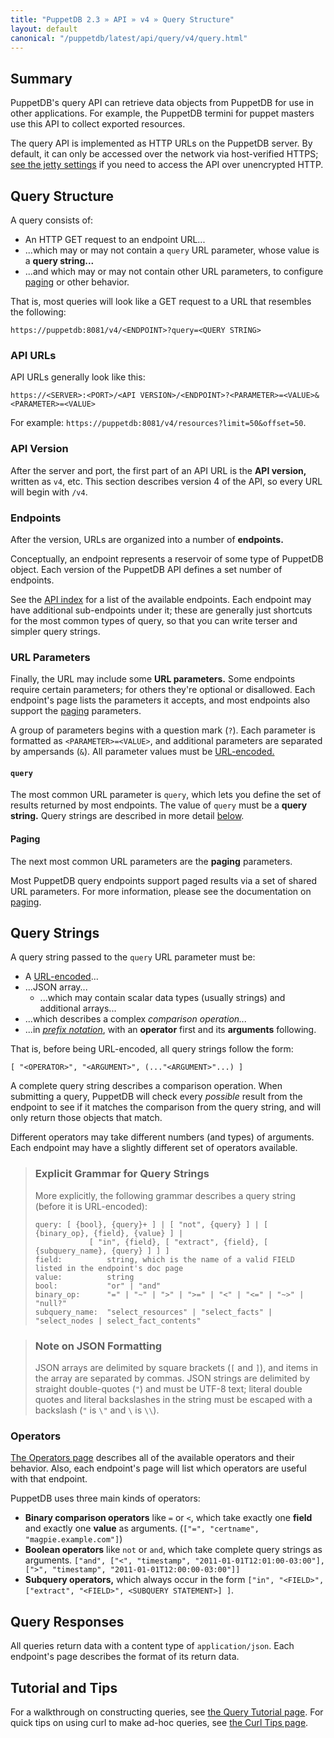 ```yaml
---
title: "PuppetDB 2.3 » API » v4 » Query Structure"
layout: default
canonical: "/puppetdb/latest/api/query/v4/query.html"
---
```


[prefix]: http://en.wikipedia.org/wiki/Polish_notation
[jetty]: ../../../configure.html#jetty-http-settings
[index]: ../../index.html
[urlencode]: http://en.wikipedia.org/wiki/Percent-encoding
[operators]: ./operators.html
[tutorial]: ../tutorial.html
[curl]: ../curl.html
[paging]: ./paging.html

## Summary

PuppetDB's query API can retrieve data objects from PuppetDB for use in other applications. For example, the PuppetDB termini for puppet masters use this API to collect exported resources.

The query API is implemented as HTTP URLs on the PuppetDB server. By default, it can only be accessed over the network via host-verified HTTPS; [see the jetty settings][jetty] if you need to access the API over unencrypted HTTP.

## Query Structure

A query consists of:

* An HTTP GET request to an endpoint URL...
* ...which may or may not contain a `query` URL parameter, whose value is a **query string...**
* ...and which may or may not contain other URL parameters, to configure [paging][] or other behavior.

That is, most queries will look like a GET request to a URL that resembles the following:

    https://puppetdb:8081/v4/<ENDPOINT>?query=<QUERY STRING>

### API URLs

API URLs generally look like this:

    https://<SERVER>:<PORT>/<API VERSION>/<ENDPOINT>?<PARAMETER>=<VALUE>&<PARAMETER>=<VALUE>

For example: `https://puppetdb:8081/v4/resources?limit=50&offset=50`.

### API Version

After the server and port, the first part of an API URL is the **API
version,** written as `v4`, etc. This section describes version 4 of
the API, so every URL will begin with `/v4`.

### Endpoints

After the version, URLs are organized into a number of **endpoints.**

Conceptually, an endpoint represents a reservoir of some type of PuppetDB object. Each version of the PuppetDB API defines a set number of endpoints.

See the [API index][index] for a list of the available endpoints. Each endpoint may have additional sub-endpoints under it; these are generally just shortcuts for the most common types of query, so that you can write terser and simpler query strings.

### URL Parameters

Finally, the URL may include some **URL parameters.** Some endpoints require certain parameters; for others they're optional or disallowed. Each endpoint's page lists the parameters it accepts, and most endpoints also support the [paging][] parameters.

A group of parameters begins with a question mark (`?`). Each parameter is formatted as `<PARAMETER>=<VALUE>`, and additional parameters are separated by ampersands (`&`). All parameter values must be [URL-encoded.][urlencode]

#### `query`

The most common URL parameter is `query`, which lets you define the set of results returned by most endpoints. The value of `query` must be a **query string.** Query strings are described in more detail [below](#query-strings).

#### Paging

The next most common URL parameters are the **paging** parameters.

Most PuppetDB query endpoints support paged results via a set of shared URL parameters.  For more information, please see the documentation on [paging][paging].

## Query Strings

A query string passed to the `query` URL parameter must be:

* A [URL-encoded][urlencode]...
* ...JSON array...
    * ...which may contain scalar data types (usually strings) and additional arrays...
* ...which describes a complex _comparison operation..._
* ...in [_prefix notation_][prefix], with an **operator** first and its **arguments** following.

That is, before being URL-encoded, all query strings follow the form:

    [ "<OPERATOR>", "<ARGUMENT>", (..."<ARGUMENT>"...) ]

A complete query string describes a comparison operation. When submitting a query, PuppetDB will check every _possible_ result from the endpoint to see if it matches the comparison from the query string, and will only return those objects that match.

Different operators may take different numbers (and types) of arguments. Each endpoint may have a slightly different set of operators available.

> ### Explicit Grammar for Query Strings
>
> More explicitly, the following grammar describes a query string (before it is URL-encoded):
>
>     query: [ {bool}, {query}+ ] | [ "not", {query} ] | [ {binary_op}, {field}, {value} ] |
>                 [ "in", {field}, [ "extract", {field}, [ {subquery_name}, {query} ] ] ]
>     field:          string, which is the name of a valid FIELD listed in the endpoint's doc page
>     value:          string
>     bool:           "or" | "and"
>     binary_op:      "=" | "~" | ">" | ">=" | "<" | "<=" | "~>" | "null?"
>     subquery_name:  "select_resources" | "select_facts" | "select_nodes | select_fact_contents"

> ### Note on JSON Formatting
>
> JSON arrays are delimited by square brackets (`[` and `]`), and items in the array are separated by commas. JSON strings are delimited by straight double-quotes (`"`) and must be UTF-8 text; literal double quotes and literal backslashes in the string must be escaped with a backslash (`"` is `\"` and `\` is `\\`).

### Operators

[The Operators page][operators] describes all of the available operators and their behavior. Also, each endpoint's page will list which operators are useful with that endpoint.

PuppetDB uses three main kinds of operators:

* **Binary comparison operators** like `=` or `<`, which take exactly one **field** and exactly one **value** as arguments. (`["=", "certname", "magpie.example.com"]`)
* **Boolean operators** like `not` or `and`, which take complete query strings as arguments. `["and", ["<", "timestamp", "2011-01-01T12:01:00-03:00"], [">", "timestamp", "2011-01-01T12:00:00-03:00"]]`
* **Subquery operators,** which always occur in the form `["in", "<FIELD>", ["extract", "<FIELD>", <SUBQUERY STATEMENT>] ]`.


## Query Responses

All queries return data with a content type of `application/json`. Each endpoint's page describes the format of its return data.

## Tutorial and Tips

For a walkthrough on constructing queries, see [the Query Tutorial page][tutorial]. For quick tips on using curl to make ad-hoc queries, see [the Curl Tips page][curl].
